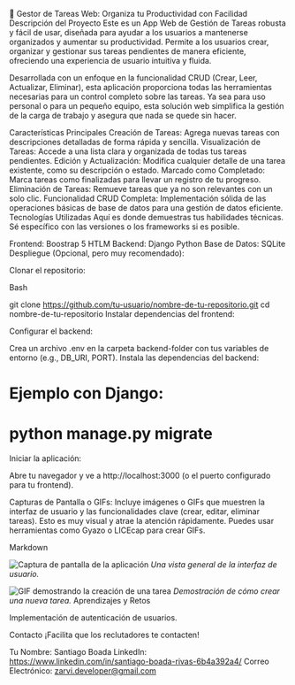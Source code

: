 🚀 Gestor de Tareas Web: Organiza tu Productividad con Facilidad
Descripción del Proyecto
Este es un App Web de Gestión de Tareas robusta y fácil de usar, diseñada para ayudar a los usuarios a mantenerse organizados y aumentar su productividad. Permite a los usuarios crear, organizar y gestionar sus tareas pendientes de manera eficiente, ofreciendo una experiencia de usuario intuitiva y fluida.

Desarrollada con un enfoque en la funcionalidad CRUD (Crear, Leer, Actualizar, Eliminar), esta aplicación proporciona todas las herramientas necesarias para un control completo sobre las tareas. Ya sea para uso personal o para un pequeño equipo, esta solución web simplifica la gestión de la carga de trabajo y asegura que nada se quede sin hacer.

Características Principales
Creación de Tareas: Agrega nuevas tareas con descripciones detalladas de forma rápida y sencilla.
Visualización de Tareas: Accede a una lista clara y organizada de todas tus tareas pendientes.
Edición y Actualización: Modifica cualquier detalle de una tarea existente, como su descripción o estado.
Marcado como Completado: Marca tareas como finalizadas para llevar un registro de tu progreso.
Eliminación de Tareas: Remueve tareas que ya no son relevantes con un solo clic.
Funcionalidad CRUD Completa: Implementación sólida de las operaciones básicas de base de datos para una gestión de datos eficiente.
Tecnologías Utilizadas
Aquí es donde demuestras tus habilidades técnicas. Sé específico con las versiones o los frameworks si es posible.

Frontend:
Boostrap 5
HTLM
Backend:
Django
Python
Base de Datos:
SQLite
Despliegue (Opcional, pero muy recomendado):

Clonar el repositorio:

Bash

git clone https://github.com/tu-usuario/nombre-de-tu-repositorio.git
cd nombre-de-tu-repositorio
Instalar dependencias del frontend:

Configurar el backend:

Crea un archivo .env en la carpeta backend-folder con tus variables de entorno (e.g., DB_URI, PORT).
Instala las dependencias del backend:

# Ejemplo con Django:
# python manage.py migrate
Iniciar la aplicación:

Abre tu navegador y ve a http://localhost:3000 (o el puerto configurado para tu frontend).

Capturas de Pantalla o GIFs: Incluye imágenes o GIFs que muestren la interfaz de usuario y las funcionalidades clave (crear, editar, eliminar tareas). Esto es muy visual y atrae la atención rápidamente. Puedes usar herramientas como Gyazo o LICEcap para crear GIFs.

Markdown

![Captura de pantalla de la aplicación](assets/screenshot1.png)
*Una vista general de la interfaz de usuario.*

![GIF demostrando la creación de una tarea](assets/create-task.gif)
*Demostración de cómo crear una nueva tarea.*
Aprendizajes y Retos

Implementación de autenticación de usuarios.

Contacto
¡Facilita que los reclutadores te contacten!

Tu Nombre: Santiago Boada
LinkedIn: https://www.linkedin.com/in/santiago-boada-rivas-6b4a392a4/
Correo Electrónico: zarvi.developer@gmail.com


